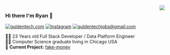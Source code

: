 <img align='right' src="https://github-readme-stats.vercel.app/api?username=rgulden&show_icons=true">

### Hi there I'm Ryan :lemon:

[![guldentech.com](https://img.shields.io/static/v1?label=guldentech&message=%20&color=yellow&logo=&style=flat-square&logoColor=white)](https://www.guldentech.com)
[![Instagram](https://img.shields.io/static/v1?label=Instagram&message=%20&color=orange&logo=Instagram&style=flat-square&logoColor=white)](https://www.instagram.com/guldentech/)
[![guldentechjobs@gmail.com](https://img.shields.io/static/v1?label=guldentechjobs@gmail.com&message=%20&color=red&logo=gmail&style=flat-square&logoColor=white)](mailto:guldentechjobs@gmail.com)
  
  
👨‍💻 23 Years old Full Stack Developer / Data Platform Engineer  
👨‍🎓 Computer Science graduate living in Chicago USA  
🚧 **Current Project:** [fake-money](https://github.com/rgulden/fiat-sucks)  
